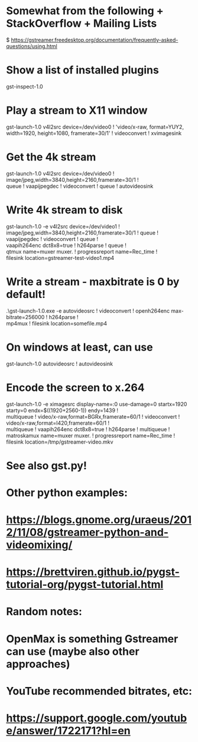 # Somewhat from the following + StackOverflow + Mailing Lists
$ https://gstreamer.freedesktop.org/documentation/frequently-asked-questions/using.html

# Show a list of installed plugins
gst-inspect-1.0

# Play a stream to X11 window
gst-launch-1.0 v4l2src device=/dev/video0 ! 'video/x-raw, format=YUY2, width=1920, height=1080, framerate=30/1' ! videoconvert ! xvimagesink

# Get the 4k stream
gst-launch-1.0 v4l2src device=/dev/video0 ! image/jpeg,width=3840,height=2160,framerate=30/1 ! \
  queue ! vaapijpegdec ! videoconvert ! queue ! autovideosink

# Write 4k stream to disk
gst-launch-1.0 -e v4l2src device=/dev/video1 ! \
  image/jpeg,width=3840,height=2160,framerate=30/1 ! queue ! \
  vaapijpegdec ! videoconvert ! queue ! \
  vaapih264enc dct8x8=true ! h264parse ! queue ! \
  qtmux name=muxer muxer. ! progressreport name=Rec_time ! \
  filesink location=gstreamer-test-video1.mp4

# Write a stream - maxbitrate is 0 by default!
.\gst-launch-1.0.exe -e autovideosrc ! videoconvert ! openh264enc max-bitrate=256000 ! h264parse ! \
  mp4mux ! filesink location=somefile.mp4


# On windows at least, can use
gst-launch-1.0 autovideosrc ! autovideosink

# Encode the screen to x.264
gst-launch-1.0 -e ximagesrc display-name=:0 use-damage=0 startx=1920 starty=0 endx=$((1920+2560-1)) endy=1439 !\
    multiqueue ! video/x-raw,format=BGRx,framerate=60/1 ! videoconvert ! video/x-raw,format=I420,framerate=60/1 !\
    multiqueue ! vaapih264enc dct8x8=true ! h264parse ! multiqueue ! matroskamux name=muxer muxer. ! progressreport name=Rec_time !\
    filesink location=/tmp/gstreamer-video.mkv

# See also gst.py!

# Other python examples:
# https://blogs.gnome.org/uraeus/2012/11/08/gstreamer-python-and-videomixing/
# https://brettviren.github.io/pygst-tutorial-org/pygst-tutorial.html

# Random notes:
# OpenMax is something Gstreamer can use (maybe also other approaches)

# YouTube recommended bitrates, etc:
# https://support.google.com/youtube/answer/1722171?hl=en
